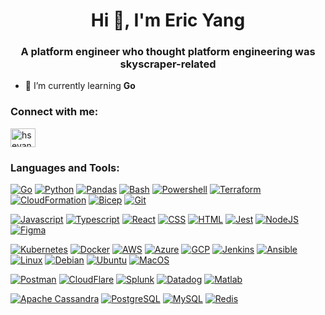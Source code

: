 <h1 align="center">Hi 👋, I'm Eric Yang</h1>
<h3 align="center">A platform engineer who thought platform engineering was skyscraper-related</h3>

- 🌱 I’m currently learning **Go**

<h3 align="left">Connect with me:</h3>
<p align="left">
<a href="https://linkedin.com/in/hseyang" target="blank"><img align="center" src="https://raw.githubusercontent.com/rahuldkjain/github-profile-readme-generator/master/src/images/icons/Social/linked-in-alt.svg" alt="hseyang" height="30" width="40" /></a>
</p>

<h3 align="left">Languages and Tools:</h3>

[![Go](https://img.shields.io/badge/-Go-141414?style=flat&logo=go)](https://go.dev/)
[![Python](https://img.shields.io/badge/-Python-141414?style=flat&logo=python)](https://www.python.org/)
[![Pandas](https://img.shields.io/badge/-Pandas-141414?style=flat&logo=pandas)](https://pandas.pydata.org)
[![Bash](https://img.shields.io/badge/-Bash-141414?style=flat&logo=gnubash)](https://tiswww.case.edu/php/chet/bash/bashtop.html)
[![Powershell](https://img.shields.io/badge/-Powershell-141414?style=flat&logo=powershell)](https://learn.microsoft.com/en-us/powershell/)
[![Terraform](https://img.shields.io/badge/-Terraform-141414?style=flat&logo=terraform)](https://www.terraform.io/)
[![CloudFormation](https://img.shields.io/badge/-CloudFormation-141414?style=flat&logo=icloud)](https://aws.amazon.com/cloudformation/)
[![Bicep](https://img.shields.io/badge/-Bicep-141414?style=flat&logo=microsoftazure)](https://learn.microsoft.com/en-us/azure/azure-resource-manager/bicep/)
[![Git](https://img.shields.io/badge/-Git-141414?style=flat&logo=git)](https://git-scm.com/)

[![Javascript](https://img.shields.io/badge/-Javascript-141414?style=flat&logo=javascript)](https://developer.mozilla.org/en-US/docs/Web/JavaScript)
[![Typescript](https://img.shields.io/badge/-Typescript-141414?style=flat&logo=typescript)](https://www.typescriptlang.org/)
[![React](https://img.shields.io/badge/-React-141414?style=flat&logo=react)](https://reactjs.org)
[![CSS](https://img.shields.io/badge/-CSS-141414?style=flat&logo=css3)](https://css3.com/)
[![HTML](https://img.shields.io/badge/-HTML-141414?style=flat&logo=HTML5)](https://html5.org/)
[![Jest](https://img.shields.io/badge/-Jest-141414?style=flat&logo=jest)](https://jestjs.io)
[![NodeJS](https://img.shields.io/badge/-NodeJS-141414?style=flat&logo=nodedotjs)](https://www.node.org/)
[![Figma](https://img.shields.io/badge/-Figma-141414?style=flat&logo=figma)](https://figma.com/)

[![Kubernetes](https://img.shields.io/badge/-Kubernetes-141414?style=flat&logo=kubernetes)](https://www.kubernetes.org/)
[![Docker](https://img.shields.io/badge/-Docker-141414?style=flat&logo=docker)](https://www.docker.org/)
[![AWS](https://img.shields.io/badge/-AWS-141414?style=flat&logo=amazonaws)](https://aws.amazon.com/)
[![Azure](https://img.shields.io/badge/-Azure-141414?style=flat&logo=microsoftazure)](https://azure.microsoft.com/)
[![GCP](https://img.shields.io/badge/-GCP-141414?style=flat&logo=googlecloud)](https://cloud.google.com/)
[![Jenkins](https://img.shields.io/badge/-Jenkins-141414?style=flat&logo=jenkins)](https://jenkins.io)
[![Ansible](https://img.shields.io/badge/-Ansible-141414?style=flat&logo=ansible)](https://ansible.com)
[![Linux](https://img.shields.io/badge/-Linux-141414?style=flat&logo=linux)](https://linux.org/)
[![Debian](https://img.shields.io/badge/-Debian-141414?style=flat&logo=debian)](https://www.debian.org/)
[![Ubuntu](https://img.shields.io/badge/-Ubuntu-141414?style=flat&logo=ubuntu)](https://ubuntu.com/)
[![MacOS](https://img.shields.io/badge/-MacOS-141414?style=flat&logo=apple)](https://www.apple.com/)

[![Postman](https://img.shields.io/badge/-Postman-141414?style=flat&logo=postman)](https://postman.com)
[![CloudFlare](https://img.shields.io/badge/-Cloudflare-141414?style=flat&logo=cloudflare)](https://www.cloudflare.com/)
[![Splunk](https://img.shields.io/badge/-Splunk-141414?style=flat&logo=splunk)](https://www.splunk.com/)
[![Datadog](https://img.shields.io/badge/-Datadog-141414?style=flat&logo=datadog)](https://www.datadoghq.com/)
[![Matlab](https://img.shields.io/badge/-Matlab-141414?style=flat&logo=matlab)](https://mathworks.com)

[![Apache Cassandra](https://img.shields.io/badge/-Apache_Cassandra-141414?style=flat&logo=apachecassandra)](https://cassandra.apache.org/)
[![PostgreSQL](https://img.shields.io/badge/-PostgreSQL-141414?style=flat&logo=postgresql)](https://postgresql.org/)
[![MySQL](https://img.shields.io/badge/-MySQL-141414?style=flat&logo=mysql)](https://mysql.com/)
[![Redis](https://img.shields.io/badge/-Redis-141414?style=flat&logo=redis)](https://redis.io)
